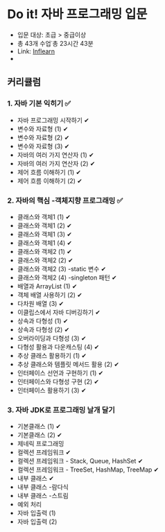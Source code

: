 # Do it! 자바 프로그래밍 입문
- 입문 대상: 초급 > 중급이상
- 총 43개 수업˙총 23시간 43분
- Link: [Inflearn][id]
- [id]: https://www.inflearn.com/course/%EC%9E%90%EB%B0%94-%ED%94%84%EB%A1%9C%EA%B7%B8%EB%9E%98%EB%B0%8D-%EC%9E%85%EB%AC%B8#

## 커리큘럼
### 1. 자바 기본 익히기 		✅
 + 자바 프로그래밍 시작하기		✔
 + 변수와 자료형 (1)		✔
 + 변수와 자료형 (2)		✔
 + 변수와 자료형 (3)		✔
 + 자바의 여러 가지 연산자 (1)	✔
 + 자바의 여러 가지 연산자 (2)	✔
 + 제어 흐름 이해하기 (1)		✔
 + 제어 흐름 이해하기 (2)		✔


### 2. 자바의 핵심 -객체지향 프로그래밍 ✅
 + 클래스와 객체1 (1) ✔
 + 클래스와 객체1 (2) ✔
 + 클래스와 객체1 (3) ✔
 + 클래스와 객체1 (4) ✔
 + 클래스와 객체2 (1) ✔
 + 클래스와 객체2 (2) ✔
 + 클래스와 객체2 (3) -static 변수 ✔
 + 클래스와 객체2 (4) -singleton 패턴 ✔
 + 배열과 ArrayList (1) ✔
 + 객체 배열 사용하기 (2) ✔
 + 다차원 배열 (3) ✔
 + 이클립스에서 자바 디버깅하기 ✔
 + 상속과 다형성 (1) ✔
 + 상속과 다형성 (2) ✔
 + 오버라이딩과 다형성 (3) ✔
 + 다형성 활용과 다운캐스팅 (4) ✔
 + 추상 클래스 활용하기 (1) ✔ 
 + 추상 클래스와 템플릿 메서드 활용 (2) ✔
 + 인터페이스 선언과 구현하기 (1) ✔
 + 인터페이스와 다형성 구현 (2) ✔ 
 + 인터페이스 활용하기 (3) ✔

### 3. 자바 JDK로 프로그래밍 날개 달기
 + 기본클래스 (1) ✔
 + 기본클래스 (2) ✔
 + 제네릭 프로그래밍 
 + 컬렉션 프레임워크 ✔
 + 컬렉션 프레임워크 - Stack, Queue, HashSet ✔
 + 컬렉션 프레임워크 - TreeSet, HashMap, TreeMap ✔
 + 내부 클래스 ✔
 + 내부 클래스 -람다식
 + 내부 클래스 -스트림
 + 예외 처리
 + 자바 입출력 (1)
 + 자바 입출력 (2)















